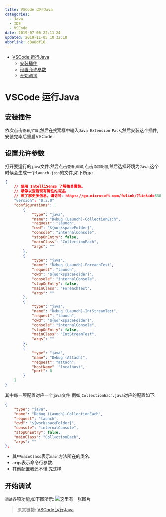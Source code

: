```yaml
---
title: VSCode 运行Java
categories: 
  - Java
  - IDE
  - VSCode
date: 2019-07-06 22:11:24
updated: 2019-11-05 10:32:10
abbrlink: c8a8df16
---
```

- [VSCode 运行Java](/blog/c8a8df16/#VSCode-运行Java)
    - [安装插件](/blog/c8a8df16/#安装插件)
    - [设置允许参数](/blog/c8a8df16/#设置允许参数)
    - [开始调试](/blog/c8a8df16/#开始调试)

<!--more-->
<script src="https://cdn.bootcss.com/jquery/3.4.0/jquery.slim.min.js"></script>
<script>$(document).ready(function () {$(".post-body > ul:nth-child(1)").hide();});</script>

<!--end-->
# VSCode 运行Java #
## 安装插件 ##
依次点击`查看`,`扩展`,然后在搜索框中输入`Java Extension Pack`,然后安装这个插件,安装完毕后重启VSCode.
## 设置允许参数 ##
打开要运行的`java`文件.然后点击`查看`,`调试`,点击`添加配置`,然后选择环境为`Java`,这个时候会生成一个`launch.json`的文件,如下所示:
```json
{
    // 使用 IntelliSense 了解相关属性。 
    // 悬停以查看现有属性的描述。
    // 欲了解更多信息，请访问: https://go.microsoft.com/fwlink/?linkid=830387
    "version": "0.2.0",
    "configurations": [
        {
            "type": "java",
            "name": "Debug (Launch)-CollectionEach",
            "request": "launch",
            "cwd": "${workspaceFolder}",
            "console": "internalConsole",
            "stopOnEntry": false,
            "mainClass": "CollectionEach",
            "args": ""
        },
        {
            "type": "java",
            "name": "Debug (Launch)-ForeachTest",
            "request": "launch",
            "cwd": "${workspaceFolder}",
            "console": "internalConsole",
            "stopOnEntry": false,
            "mainClass": "ForeachTest",
            "args": ""
        },
        {
            "type": "java",
            "name": "Debug (Launch)-IntStreamTest",
            "request": "launch",
            "cwd": "${workspaceFolder}",
            "console": "internalConsole",
            "stopOnEntry": false,
            "mainClass": "IntStreamTest",
            "args": ""
        },
        {
            "type": "java",
            "name": "Debug (Attach)",
            "request": "attach",
            "hostName": "localhost",
            "port": 0
        }
    ]
}
```
其中每一项配置对应一个`java`文件.例如,`CollectionEach.java`对应的配置如下:
```json
{
    "type": "java",
    "name": "Debug (Launch)-CollectionEach",
    "request": "launch",
    "cwd": "${workspaceFolder}",
    "console": "internalConsole",
    "stopOnEntry": false,
    "mainClass": "CollectionEach",
    "args": ""
},
```
- 其中`mainClass`表示`main`方法所在的类名.
- `args`表示命令行参数.
- 其他配置我还不懂,先这样.

## 开始调试 ##
`调试`各项功能,如下图所示:
![这里有一张图片](https://image-1257720033.cos.ap-shanghai.myqcloud.com/blog/Java/IDESetting/vscode/java/debug/1.png)

>原文链接: [VSCode 运行Java](https://lanlan2017.github.io/blog/c8a8df16/)
